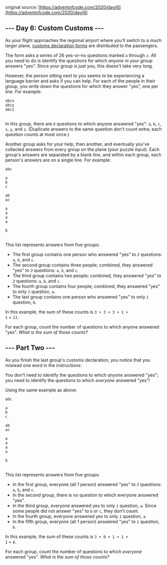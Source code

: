 original source: [https://adventofcode.com/2020/day/6](https://adventofcode.com/2020/day/6)
## --- Day 6: Custom Customs ---
As your flight approaches the regional airport where you'll switch to a much larger plane, [customs declaration forms](https://en.wikipedia.org/wiki/Customs_declaration) are distributed to the passengers.

The form asks a series of 26 yes-or-no questions marked <code>a</code> through <code>z</code>. All you need to do is identify the questions for which <em>anyone in your group</em> answers "yes". Since your group is just you, this doesn't take very long.

However, the person sitting next to you seems to be experiencing a language barrier and asks if you can help. For each of the people in their group, you write down the questions for which they answer "yes", one per line.  For example:

<pre>
<code>abcx
abcy
abcz
</code>
</pre>

In this group, there are <em><code>6</code></em> questions to which anyone answered "yes": <code>a</code>, <code>b</code>, <code>c</code>, <code>x</code>, <code>y</code>, and <code>z</code>. (Duplicate answers to the same question don't count extra; each question counts at most once.)

Another group asks for your help, then another, and eventually you've collected answers from every group on the plane (your puzzle input). Each group's answers are separated by a blank line, and within each group, each person's answers are on a single line. For example:

<pre>
<code>abc

a
b
c

ab
ac

a
a
a
a

b
</code>
</pre>

This list represents answers from five groups:


 - The first group contains one person who answered "yes" to <em><code>3</code></em> questions: <code>a</code>, <code>b</code>, and <code>c</code>.
 - The second group contains three people; combined, they answered "yes" to <em><code>3</code></em> questions: <code>a</code>, <code>b</code>, and <code>c</code>.
 - The third group contains two people; combined, they answered "yes" to <em><code>3</code></em> questions: <code>a</code>, <code>b</code>, and <code>c</code>.
 - The fourth group contains four people; combined, they answered "yes" to only <em><code>1</code></em> question, <code>a</code>.
 - The last group contains one person who answered "yes" to only <em><code>1</code></em> question, <code>b</code>.

In this example, the sum of these counts is <code>3 + 3 + 3 + 1 + 1</code> = <em><code>11</code></em>.

For each group, count the number of questions to which anyone answered "yes". <em>What is the sum of those counts?</em>


## --- Part Two ---
As you finish the last group's customs declaration, you notice that you misread one word in the instructions:

You don't need to identify the questions to which <em>anyone</em> answered "yes"; you need to identify the questions to which <em>everyone</em> answered "yes"!

Using the same  example as above:

<pre>
<code>abc

a
b
c

ab
ac

a
a
a
a

b
</code>
</pre>

This list represents answers from five groups:


 - In the first group, everyone (all 1 person) answered "yes" to <em><code>3</code></em> questions: <code>a</code>, <code>b</code>, and <code>c</code>.
 - In the second group, there is <em>no</em> question to which everyone answered "yes".
 - In the third group, everyone answered yes to only <em><code>1</code></em> question, <code>a</code>. Since some people did not answer "yes" to <code>b</code> or <code>c</code>, they don't count.
 - In the fourth group, everyone answered yes to only <em><code>1</code></em> question, <code>a</code>.
 - In the fifth group, everyone (all 1 person) answered "yes" to <em><code>1</code></em> question, <code>b</code>.

In this example, the sum of these counts is <code>3 + 0 + 1 + 1 + 1</code> = <em><code>6</code></em>.

For each group, count the number of questions to which <em>everyone</em> answered "yes". <em>What is the sum of those counts?</em>


